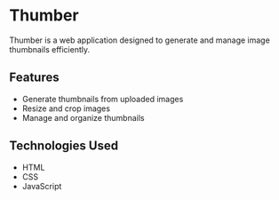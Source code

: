 # Thumber

Thumber is a web application designed to generate and manage image thumbnails efficiently.

## Features

- Generate thumbnails from uploaded images
- Resize and crop images
- Manage and organize thumbnails

## Technologies Used

- HTML
- CSS
- JavaScript

